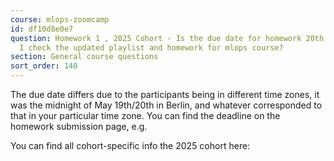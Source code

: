 ```yaml
---
course: mlops-zoomcamp
id: df10d8e0e7
question: Homework 1 , 2025 Cohort - Is the due date for homework 20th May? How do
  I check the updated playlist and homework for mlops course?
section: General course questions
sort_order: 140
---
```


The due date differs due to the participants being in different time zones, it was the midnight of May 19th/20th in Berlin, and whatever corresponded to that in your particular time zone. You can find the deadline on the homework submission page, e.g.

You can find all cohort-specific info the 2025 cohort here:

